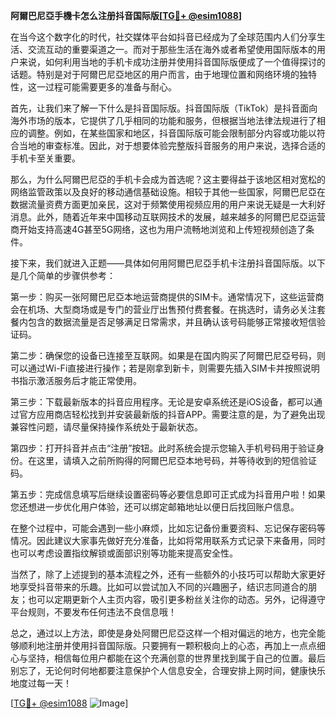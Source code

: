 **阿爾巴尼亞手機卡怎么注册抖音国际版[[TG💪+ @esim1088](https://t.me/s/esim1088)]**

在当今这个数字化的时代，社交媒体平台如抖音已经成为了全球范围内人们分享生活、交流互动的重要渠道之一。而对于那些生活在海外或者希望使用国际版本的用户来说，如何利用当地的手机卡成功注册并使用抖音国际版便成了一个值得探讨的话题。特别是对于阿爾巴尼亞地区的用户而言，由于地理位置和网络环境的独特性，这一过程可能需要更多的准备与耐心。

首先，让我们来了解一下什么是抖音国际版。抖音国际版（TikTok）是抖音面向海外市场的版本，它提供了几乎相同的功能和服务，但根据当地法律法规进行了相应的调整。例如，在某些国家和地区，抖音国际版可能会限制部分内容或功能以符合当地的审查标准。因此，对于想要体验完整版抖音服务的用户来说，选择合适的手机卡至关重要。

那么，为什么阿爾巴尼亞的手机卡会成为首选呢？这主要得益于该地区相对宽松的网络监管政策以及良好的移动通信基础设施。相较于其他一些国家，阿爾巴尼亞在数据流量资费方面更加亲民，这对于频繁使用视频应用的用户来说无疑是一大利好消息。此外，随着近年来中国移动互联网技术的发展，越来越多的阿爾巴尼亞运营商开始支持高速4G甚至5G网络，这也为用户流畅地浏览和上传短视频创造了条件。

接下来，我们就进入正题——具体如何用阿爾巴尼亞手机卡注册抖音国际版。以下是几个简单的步骤供参考：

第一步：购买一张阿爾巴尼亞本地运营商提供的SIM卡。通常情况下，这些运营商会在机场、大型商场或是专门的营业厅出售预付费套餐。在挑选时，请务必关注套餐内包含的数据流量是否足够满足日常需求，并且确认该号码能够正常接收短信验证码。

第二步：确保您的设备已连接至互联网。如果是在国内购买了阿爾巴尼亞号码，则可以通过Wi-Fi直接进行操作；若是刚拿到新卡，则需要先插入SIM卡并按照说明书指示激活服务后才能正常使用。

第三步：下载最新版本的抖音应用程序。无论是安卓系统还是iOS设备，都可以通过官方应用商店轻松找到并安装最新版的抖音APP。需要注意的是，为了避免出现兼容性问题，请尽量保持操作系统处于最新状态。

第四步：打开抖音并点击“注册”按钮。此时系统会提示您输入手机号码用于验证身份。在这里，请填入之前所购得的阿爾巴尼亞本地号码，并等待收到的短信验证码。

第五步：完成信息填写后继续设置密码等必要信息即可正式成为抖音用户啦！如果您还想进一步优化用户体验，还可以绑定邮箱地址以便日后找回账户信息。

在整个过程中，可能会遇到一些小麻烦，比如忘记备份重要资料、忘记保存密码等情况。因此建议大家事先做好充分准备，比如将常用联系方式记录下来备用，同时也可以考虑设置指纹解锁或面部识别等功能来提高安全性。

当然了，除了上述提到的基本流程之外，还有一些额外的小技巧可以帮助大家更好地享受抖音带来的乐趣。比如可以尝试加入不同的兴趣圈子，结识志同道合的朋友；也可以定期更新个人主页内容，吸引更多粉丝关注你的动态。另外，记得遵守平台规则，不要发布任何违法不良信息哦！

总之，通过以上方法，即使是身处阿爾巴尼亞这样一个相对偏远的地方，也完全能够顺利地注册并使用抖音国际版。只要拥有一颗积极向上的心态，再加上一点点细心与坚持，相信每位用户都能在这个充满创意的世界里找到属于自己的位置。最后别忘了，无论何时何地都要注意保护个人信息安全，合理安排上网时间，健康快乐地度过每一天！

[[TG💪+ @esim1088](https://t.me/s/esim1088) ![Image](https://i.postimg.cc/4NQfJmqS/Snipaste-2025-05-13-00-14-12.png)]